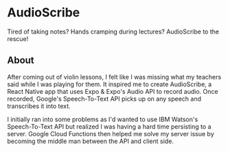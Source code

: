 # AudioScribe
Tired of taking notes? Hands cramping during lectures?
AudioScribe to the rescue!

## About
After coming out of violin lessons, I felt like I was missing what my teachers said while I was playing for them. It inspired me to create AudioScribe, a React Native app that uses Expo & Expo's Audio API to record audio. Once recorded, Google's Speech-To-Text API picks up on any speech and transcribes it into text.

I initially ran into some problems as I'd wanted to use IBM Watson's Speech-To-Text API but realized I was having a hard time persisting to a server. Google Cloud Functions then helped me solve my server issue by becoming the middle man between the API and client side.
